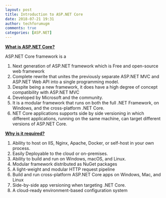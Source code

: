 ```yaml
---
layout: post
title: Introduction to ASP.NET Core
date: 2018-07-21 19:31
author: techforumugm
comments: true
categories: [ASP.NET]
---
```

<strong><u>What is ASP.NET Core? </u></strong>

ASP.NET Core framework is a
<ol>
	<li>Next generation of ASP.NET framework which is Free and open-source web framework</li>
	<li>Complete rewrite that unites the previously separate ASP.NET MVC and ASP.NET Web API into a single programming model.</li>
	<li>Despite being a new framework, it does have a high degree of concept compatibility with ASP.NET MVC</li>
	<li>Developed by Microsoft and the community.</li>
	<li>It is a modular framework that runs on both the full .NET Framework, on Windows, and the cross-platform .NET Core.</li>
	<li>NET Core applications supports side by side versioning in which different applications, running on the same machine, can target different versions of ASP.NET Core.</li>
</ol>
<strong><u>Why is it required? </u></strong>
<ol>
	<li>Ability to host on IIS, Nginx, Apache, Docker, or self-host in your own process.</li>
	<li>Easily Deployable to the cloud or on-premises.</li>
	<li>Ability to build and run on Windows, macOS, and Linux.</li>
	<li>Modular framework distributed as NuGet packages</li>
	<li>A light-weight and modular HTTP request pipeline</li>
	<li>Build and run cross-platform ASP.NET Core apps on Windows, Mac, and Linux</li>
	<li>Side-by-side app versioning when targeting .NET Core.</li>
	<li>A cloud-ready environment-based configuration system</li>
</ol>
